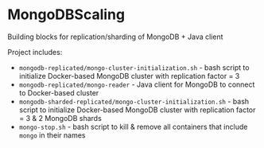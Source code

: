 # MongoDBScaling
Building blocks for replication/sharding of MongoDB + Java client

Project includes:
- `mongodb-replicated/mongo-cluster-initialization.sh` - bash script to initialize Docker-based MongoDB cluster with replication factor = 3
- `mongodb-replicated/mongo-reader` - Java client for MongoDB to connect to Docker-based cluster
- `mongodb-sharded-replicated/mongo-cluster-initialization.sh` - bash script to initialize Docker-based MongoDB cluster with replication factor = 3 & 2 MongoDB shards
- `mongo-stop.sh` - bash script to kill & remove all containers that include `mongo` in their names
